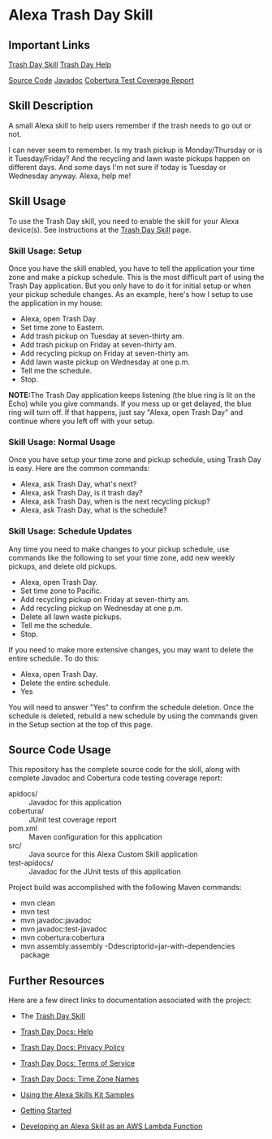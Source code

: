 # Alexa Trash Day Skill

## Important Links
[Trash Day Skill](https://www.amazon.com/dp/B01MRAXTN8)
[Trash Day Help](https://s3.amazonaws.com/trash-day-docs/Help.html)

[Source Code](https://github.com/jtbaldwin/Alexa-Trash-Day)
[Javadoc](https://jtbaldwin.github.io/Alexa-Trash-Day/apidocs/)
[Cobertura Test Coverage Report](https://jtbaldwin.github.io/Alexa-Trash-Day/cobertura/)

## Skill Description
A small Alexa skill to help users remember if the trash needs to go out or not.

I can never seem to remember.  Is my trash pickup is Monday/Thursday or is it Tuesday/Friday?  And the recycling and lawn waste pickups happen on different days.  And some days I'm not sure if today is Tuesday or Wednesday anyway.  Alexa, help me!

## Skill Usage

To use the Trash Day skill, you need to enable the skill for your Alexa
device(s).  See instructions at the [Trash Day Skill](https://www.amazon.com/dp/B01MRAXTN8) page.

### Skill Usage: Setup

Once you have the skill enabled, you have to tell the application your time zone and make a pickup schedule.  This is the most difficult part of using the Trash Day application.  But you only have to do it for initial setup or when your pickup schedule changes.  As an example, here's how I setup to use the application in my house:

- Alexa, open Trash Day
- Set time zone to Eastern.
- Add trash pickup on Tuesday at seven-thirty am.
- Add trash pickup on Friday at seven-thirty am.
- Add recycling pickup on Friday at seven-thirty am.
- Add lawn waste pickup on Wednesday at one p.m.
- Tell me the schedule.
- Stop.

<B>NOTE:</B>The Trash Day application keeps listening (the blue ring is lit on the Echo) while you give commands.  If you mess up or get delayed, the blue ring will turn off. If that happens, just say "Alexa, open Trash Day" and continue where you left off with your setup.

### Skill Usage: Normal Usage 	

Once you have setup your time zone and pickup schedule, using Trash Day is easy.  Here are the common commands:

- Alexa, ask Trash Day, what's next?
- Alexa, ask Trash Day, is it trash day?
- Alexa, ask Trash Day, when is the next recycling pickup?
- Alexa, ask Trash Day, what is the schedule?

### Skill Usage: Schedule Updates

Any time you need to make changes to your pickup schedule, use commands like the following to set your time zone, add new weekly pickups, and delete old pickups.

- Alexa, open Trash Day.
- Set time zone to Pacific.
- Add recycling pickup on Friday at seven-thirty am.
- Add recycling pickup on Wednesday at one p.m.
- Delete all lawn waste pickups.
- Tell me the schedule.
- Stop.

If you need to make more extensive changes, you may want to delete the entire
schedule. To do this:

- Alexa, open Trash Day.
- Delete the entire schedule.
- Yes

You will need to answer "Yes" to confirm the schedule deletion.  Once the schedule
is deleted, rebuild a new schedule by using the commands given in the Setup section 
at the top of this page.

## Source Code Usage

This repository has the complete source code for the skill, along with complete Javadoc and Cobertura code testing coverage report:

<dl>
  <dt>apidocs/</dt>
  <dd>Javadoc for this application</dd>

  <dt>cobertura/</dt>
  <dd>JUnit test coverage report</dd>

  <dt>pom.xml</dt>
  <dd>Maven configuration for this application</dd>

  <dt>src/</dt>
  <dd>Java source for this Alexa Custom Skill application</dd>

  <dt>test-apidocs/</dt>
  <dd>Javadoc for the JUnit tests of this application</dd>
</dl>


Project build was accomplished with the following Maven commands:

- mvn clean
- mvn test 
- mvn javadoc:javadoc 
- mvn javadoc:test-javadoc 
- mvn cobertura:cobertura 
- mvn assembly:assembly -DdescriptorId=jar-with-dependencies package


## Further Resources
Here are a few direct links to documentation associated with the project:

- The [Trash Day Skill](https://www.amazon.com/dp/B01MRAXTN8)
- [Trash Day Docs: Help](https://s3.amazonaws.com/trash-day-docs/Help.html)
- [Trash Day Docs: Privacy Policy](https://s3.amazonaws.com/trash-day-docs/Privacy.html)
- [Trash Day Docs: Terms of Service](https://s3.amazonaws.com/trash-day-docs/TermsOfService.html)
- [Trash Day Docs: Time Zone Names](https://s3.amazonaws.com/trash-day-docs/TimeZoneNames.html)

- [Using the Alexa Skills Kit Samples](https://developer.amazon.com/public/solutions/alexa/alexa-skills-kit/docs/using-the-alexa-skills-kit-samples)
- [Getting Started](https://developer.amazon.com/appsandservices/solutions/alexa/alexa-skills-kit/getting-started-guide)
- [Developing an Alexa Skill as an AWS Lambda Function](https://developer.amazon.com/appsandservices/solutions/alexa/alexa-skills-kit/docs/developing-an-alexa-skill-as-a-lambda-function)

